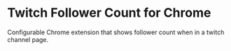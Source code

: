 # Twitch Follower Count for Chrome
Configurable Chrome extension that shows follower count when in a twitch channel page.
